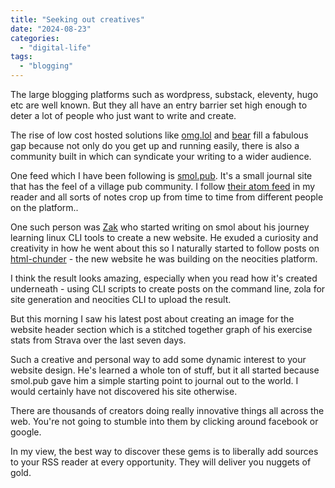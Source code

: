 ```yaml
---
title: "Seeking out creatives"
date: "2024-08-23"
categories: 
  - "digital-life"
tags: 
  - "blogging"
---
```


The large blogging platforms such as wordpress, substack, eleventy, hugo etc are well known. But they all have an entry barrier set high enough to deter a lot of people who just want to write and create.

The rise of low cost hosted solutions like [omg.lol](https://home.omg.lol/) and [bear](https://bearblog.dev/) fill a fabulous gap because not only do you get up and running easily, there is also a community built in which can syndicate your writing to a wider audience.

One feed which I have been following is [smol.pub](https://smol.pub/manual). It's a small journal site that has the feel of a village pub community. I follow [their atom feed](https://smol.pub/atom.xml) in my reader and all sorts of notes crop up from time to time from different people on the platform..

One such person was [Zak](https://zkbro.smol.pub/) who started writing on smol about his journey learning linux CLI tools to create a new website. He exuded a curiosity and creativity in how he went about this so I naturally started to follow posts on [html-chunder](https://html-chunder.neocities.org/) - the new website he was building on the neocities platform.

I think the result looks amazing, especially when you read how it's created underneath - using CLI scripts to create posts on the command line, zola for site generation and neocities CLI to upload the result.

But this morning I saw his latest post about creating an image for the website header section which is a stitched together graph of his exercise stats from Strava over the last seven days.

Such a creative and personal way to add some dynamic interest to your website design. He's learned a whole ton of stuff, but it all started because smol.pub gave him a simple starting point to journal out to the world. I would certainly have not discovered his site otherwise.

There are thousands of creators doing really innovative things all across the web. You're not going to stumble into them by clicking around facebook or google.

In my view, the best way to discover these gems is to liberally add sources to your RSS reader at every opportunity. They will deliver you nuggets of gold.
